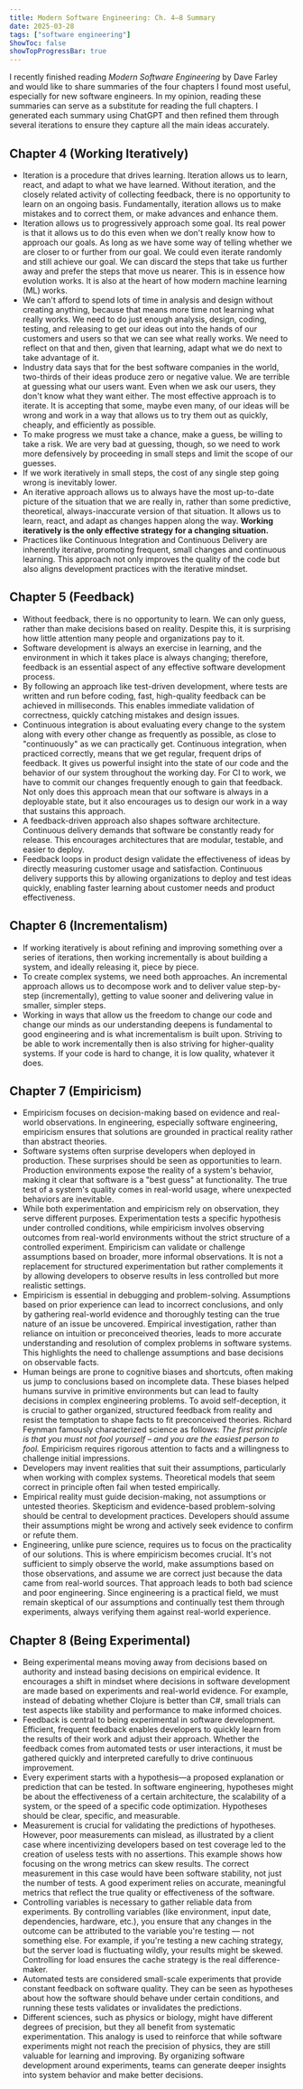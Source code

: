 ```yaml
---
title: Modern Software Engineering: Ch. 4–8 Summary
date: 2025-03-28
tags: ["software engineering"]
ShowToc: false
showTopProgressBar: true
---
```


I recently finished reading *Modern Software Engineering* by Dave Farley and would like to share summaries of the four chapters I found most useful, especially for new software engineers. In my opinion, reading these summaries can serve as a substitute for reading the full chapters. I generated each summary using ChatGPT and then refined them through several iterations to ensure they capture all the main ideas accurately.

## Chapter 4 (Working Iteratively)

- Iteration is a procedure that drives learning. Iteration allows us to learn, react, and adapt to what we have learned. Without iteration, and the closely related activity of collecting feedback, there is no opportunity to learn on an ongoing basis. Fundamentally, iteration allows us to make mistakes and to correct them, or make advances and enhance them.
- Iteration allows us to progressively approach some goal. Its real power is that it allows us to do this even when we don't really know how to approach our goals. As long as we have some way of telling whether we are closer to or further from our goal. We could even iterate randomly and still achieve our goal. We can discard the steps that take us further away and prefer the steps that move us nearer. This is in essence how evolution works. It is also at the heart of how modern machine learning (ML) works.
- We can't afford to spend lots of time in analysis and design without creating anything, because that means more time not learning what really works. We need to do just enough analysis, design, coding, testing, and releasing to get our ideas out into the hands of our customers and users so that we can see what really works. We need to reflect on that and then, given that learning, adapt what we do next to take advantage of it.
- Industry data says that for the best software companies in the world, two-thirds of their ideas produce zero or negative value. We are terrible at guessing what our users want. Even when we ask our users, they don't know what they want either. The most effective approach is to iterate. It is accepting that some, maybe even many, of our ideas will be wrong and work in a way that allows us to try them out as quickly, cheaply, and efficiently as possible.
- To make progress we must take a chance, make a guess, be willing to take a risk. We are very bad at guessing, though, so we need to work more defensively by proceeding in small steps and limit the scope of our guesses.
- If we work iteratively in small steps, the cost of any single step going wrong is inevitably lower.
- An iterative approach allows us to always have the most up-to-date picture of the situation that we are really in, rather than some predictive, theoretical, always-inaccurate version of that situation. It allows us to learn, react, and adapt as changes happen along the way. **Working iteratively is the only effective strategy for a changing situation.**
- Practices like Continuous Integration and Continuous Delivery are inherently iterative, promoting frequent, small changes and continuous learning. This approach not only improves the quality of the code but also aligns development practices with the iterative mindset.

## Chapter 5 (Feedback)

- Without feedback, there is no opportunity to learn. We can only guess, rather than make decisions based on reality. Despite this, it is surprising how little attention many people and organizations pay to it.
- Software development is always an exercise in learning, and the environment in which it takes place is always changing; therefore, feedback is an essential aspect of any effective software development process.
- By following an approach like test-driven development, where tests are written and run before coding, fast, high-quality feedback can be achieved in milliseconds. This enables immediate validation of correctness, quickly catching mistakes and design issues.
- Continuous integration is about evaluating every change to the system along with every other change as frequently as possible, as close to "continuously" as we can practically get. Continuous integration, when practiced correctly, means that we get regular, frequent drips of feedback. It gives us powerful insight into the state of our code and the behavior of our system throughout the working day. For CI to work, we have to commit our changes frequently enough to gain that feedback. Not only does this approach mean that our software is always in a deployable state, but it also encourages us to design our work in a way that sustains this approach.
- A feedback-driven approach also shapes software architecture. Continuous delivery demands that software be constantly ready for release. This encourages architectures that are modular, testable, and easier to deploy.
- Feedback loops in product design validate the effectiveness of ideas by directly measuring customer usage and satisfaction. Continuous delivery supports this by allowing organizations to deploy and test ideas quickly, enabling faster learning about customer needs and product effectiveness.

## Chapter 6 (Incrementalism)

- If working iteratively is about refining and improving something over a series of iterations, then working incrementally is about building a system, and ideally releasing it, piece by piece.
- To create complex systems, we need both approaches. An incremental approach allows us to decompose work and to deliver value step-by-step (incrementally), getting to value sooner and delivering value in smaller, simpler steps.
- Working in ways that allow us the freedom to change our code and change our minds as our understanding deepens is fundamental to good engineering and is what incrementalism is built upon. Striving to be able to work incrementally then is also striving for higher-quality systems. If your code is hard to change, it is low quality, whatever it does.

## Chapter 7 (Empiricism)

- Empiricism focuses on decision-making based on evidence and real-world observations. In engineering, especially software engineering, empiricism ensures that solutions are grounded in practical reality rather than abstract theories.
- Software systems often surprise developers when deployed in production. These surprises should be seen as opportunities to learn. Production environments expose the reality of a system's behavior, making it clear that software is a "best guess" at functionality. The true test of a system's quality comes in real-world usage, where unexpected behaviors are inevitable.
- While both experimentation and empiricism rely on observation, they serve different purposes. Experimentation tests a specific hypothesis under controlled conditions, while empiricism involves observing outcomes from real-world environments without the strict structure of a controlled experiment. Empiricism can validate or challenge assumptions based on broader, more informal observations. It is not a replacement for structured experimentation but rather complements it by allowing developers to observe results in less controlled but more realistic settings.
- Empiricism is essential in debugging and problem-solving. Assumptions based on prior experience can lead to incorrect conclusions, and only by gathering real-world evidence and thoroughly testing can the true nature of an issue be uncovered. Empirical investigation, rather than reliance on intuition or preconceived theories, leads to more accurate understanding and resolution of complex problems in software systems. This highlights the need to challenge assumptions and base decisions on observable facts.
- Human beings are prone to cognitive biases and shortcuts, often making us jump to conclusions based on incomplete data. These biases helped humans survive in primitive environments but can lead to faulty decisions in complex engineering problems. To avoid self-deception, it is crucial to gather organized, structured feedback from reality and resist the temptation to shape facts to fit preconceived theories. Richard Feynman famously characterized science as follows: *The first principle is that you must not fool yourself – and you are the easiest person to fool.* Empiricism requires rigorous attention to facts and a willingness to challenge initial impressions.
- Developers may invent realities that suit their assumptions, particularly when working with complex systems. Theoretical models that seem correct in principle often fail when tested empirically.
- Empirical reality must guide decision-making, not assumptions or untested theories. Skepticism and evidence-based problem-solving should be central to development practices. Developers should assume their assumptions might be wrong and actively seek evidence to confirm or refute them.
- Engineering, unlike pure science, requires us to focus on the practicality of our solutions. This is where empiricism becomes crucial. It's not sufficient to simply observe the world, make assumptions based on those observations, and assume we are correct just because the data came from real-world sources. That approach leads to both bad science and poor engineering. Since engineering is a practical field, we must remain skeptical of our assumptions and continually test them through experiments, always verifying them against real-world experience.

## Chapter 8 (Being Experimental)

- Being experimental means moving away from decisions based on authority and instead basing decisions on empirical evidence. It encourages a shift in mindset where decisions in software development are made based on experiments and real-world evidence. For example, instead of debating whether Clojure is better than C#, small trials can test aspects like stability and performance to make informed choices.
- Feedback is central to being experimental in software development. Efficient, frequent feedback enables developers to quickly learn from the results of their work and adjust their approach. Whether the feedback comes from automated tests or user interactions, it must be gathered quickly and interpreted carefully to drive continuous improvement.
- Every experiment starts with a hypothesis—a proposed explanation or prediction that can be tested. In software engineering, hypotheses might be about the effectiveness of a certain architecture, the scalability of a system, or the speed of a specific code optimization. Hypotheses should be clear, specific, and measurable.
- Measurement is crucial for validating the predictions of hypotheses. However, poor measurements can mislead, as illustrated by a client case where incentivizing developers based on test coverage led to the creation of useless tests with no assertions. This example shows how focusing on the wrong metrics can skew results. The correct measurement in this case would have been software stability, not just the number of tests. A good experiment relies on accurate, meaningful metrics that reflect the true quality or effectiveness of the software.
- Controlling variables is necessary to gather reliable data from experiments. By controlling variables (like environment, input date, dependencies, hardware, etc.), you ensure that any changes in the outcome can be attributed to the variable you're testing — not something else. For example, if you're testing a new caching strategy, but the server load is fluctuating wildly, your results might be skewed. Controlling for load ensures the cache strategy is the real difference-maker.
- Automated tests are considered small-scale experiments that provide constant feedback on software quality. They can be seen as hypotheses about how the software should behave under certain conditions, and running these tests validates or invalidates the predictions.
- Different sciences, such as physics or biology, might have different degrees of precision, but they all benefit from systematic experimentation. This analogy is used to reinforce that while software experiments might not reach the precision of physics, they are still valuable for learning and improving. By organizing software development around experiments, teams can generate deeper insights into system behavior and make better decisions.
